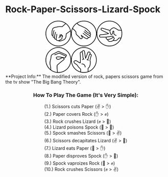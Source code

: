 # Rock-Paper-Scissors-Lizard-Spock

<div style="display: inline-block; margin-left: 50%; transform: translateX(-50%);"><img style="height: 80px; width: 80px;" src="IMG/SVG/Rock.svg"><img style="height: 80px; width: 80px;" src="IMG/SVG/Paper.svg"><img style="height: 80px; width: 80px;" src="IMG/SVG/Scissors.svg"><img style="height: 80px; width: 80px;" src="IMG/SVG/Lizard.svg"><img style="height: 80px; width: 80px;" src="IMG/SVG/Spock.svg"></div>
**Project Info:** The modified version of rock, papers scissors game from the tv show "The Big Bang Theory".

<div style="text-align: center;">
<h3>How To Play The Game (It's Very Simple): </h3>
<div style="display: inline-block; text-align: left;">
(1.) Scissors cuts Paper (✌ > ✋)<br>
(2.) Paper covers Rock (✋ > ✊)<br>
(3.) Rock crushes Lizard (✊ > 🦎)<br>
(4.) Lizard poisons Spock (🦎 > 🖖)<br>
(5.) Spock smashes Scissors (🖖 > ✌)<br>
(6.) Scissors decapitates Lizard (✌ > 🦎)<br>
(7.) Lizard eats Paper (🦎 > ✋)<br>
(8.) Paper disproves Spock (✋ > 🖖)<br>
(9.) Spock vaproizes Rock (🖖 > ✊)<br>
(10.) Rock crushes Scissors (✊ > ✌)
</div>
</div>

